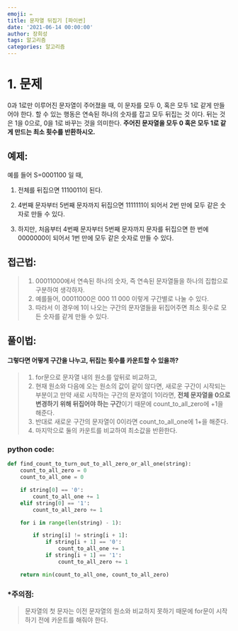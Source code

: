 ```yaml
---
emoji: ✏️
title: 문자열 뒤집기 [파이썬]
date: '2021-06-14 00:00:00'
author: 장희성
tags: 알고리즘
categories: 알고리즘
---
```


# 1. 문제

0과 1로만 이루어진 문자열이 주어졌을 때, 이 문자를 모두 0, 혹은 모두 1로 같게 만들어야 한다. 할 수 있는 행동은 연속된 하나의 숫자를 잡고 모두 뒤집는 것 이다. 뒤는 것은 1을 0으로, 0을 1로 바꾸는 것을 의미한다. **주어진 문자열을 모두 0 혹은 모두 1로 같게 만드는 최소 횟수를 반환하시오.**

## 예제:

예를 들어 S=0001100 일 때,

1. 전체를 뒤집으면 1110011이 된다.

2. 4번째 문자부터 5번째 문자까지 뒤집으면 1111111이 되어서 2번 만에 모두 같은 숫자로 만들 수 있다.

3. 하지만, 처음부터 4번째 문자부터 5번째 문자까지 문자를 뒤집으면 한 번에 0000000이 되어서 1번 만에 모두 같은 숫자로 만들 수 있다.

## 접근법:

> 1. 00011000에서 연속된 하나의 숫자, 즉 연속된 문자열들을 하나의 집합으로 구분하여 생각하자.
> 2. 예를들어, 00011000은 000 11 000 이렇게 구간별로 나눌 수 있다.
> 3. 따라서 이 경우에 1이 나오는 구간의 문자열들을 뒤집어주면 최소 횟수로 모든 숫자를 같게 만들 수 있다.

## 풀이법:

#### 그렇다면 어떻게 구간을 나누고, 뒤집는 횟수를 카운트할 수 있을까?

> 1. for문으로 문자열 내의 원소를 앞뒤로 비교하고,
> 2. 현재 원소와 다음에 오는 원소의 값이 같이 않다면, 새로운 구간이 시작되는 부분이고 만약 새로 시작하는 구간의 문자열이 1이라면, **전체 문자열을 0으로 변경하기 위해 뒤집어야 하는 구간**이기 때문에 count_to_all_zero에 +1을 해준다.
> 3. 반대로 새로운 구간의 문자열이 0이라면 count_to_all_one에 1+을 해준다.
> 4. 마지막으로 둘의 카운트를 비교하여 최소값을 반환한다.

### python code:

```python
def find_count_to_turn_out_to_all_zero_or_all_one(string):
    count_to_all_zero = 0
    count_to_all_one = 0

    if string[0] == '0':
        count_to_all_one += 1
    elif string[0] == '1':
        count_to_all_zero += 1

    for i in range(len(string) - 1):

        if string[i] != string[i + 1]:
            if string[i + 1] == '0':
                count_to_all_one += 1
            if string[i + 1] == '1':
                count_to_all_zero += 1

    return min(count_to_all_one, count_to_all_zero)
```

### \*주의점:

> 문자열의 첫 문자는 이전 문자열의 원소와 비교하지 못하기 때문에 for문이 시작하기 전에 카운트를 해줘야 한다.

```toc

```
